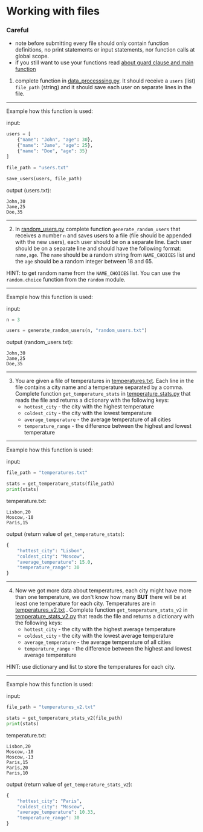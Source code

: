 # Working with files

### Careful
- note before submitting every file should only contain function definitions, no print statements or input statements, nor function calls at global scope.
- if you still want to use your functions read [about guard clause and main function](https://realpython.com/python-main-function/)


1. complete function in [data_processsing.py](./src/assignment/data_processing.py). It should receive a `users` (list) `file_path` (string) and it should save each user on separate lines in the file.

---

Example how this function is used:

input:
```python
users = [
    {"name": "John", "age": 30},
    {"name": "Jane", "age": 25},
    {"name": "Doe", "age": 35}
]

file_path = "users.txt"

save_users(users, file_path)
```

output (users.txt):
```
John,30
Jane,25
Doe,35
```

---

2. In [random_users.py](./src/assignment/random_users.py) complete function `generate_random_users` that receives a number `n` and saves users to a file (file should be appended with the new users), each user should be on a separate line. Each user should be on a separate line and should have the following format: `name,age`. The `name` should be a random string from `NAME_CHOICES` list and the `age` should be a random integer between 18 and 65.

HINT: to get random name from the `NAME_CHOICES` list. You can use the `random.choice` function from the `random` module.

---

Example how this function is used:

input:
```python
n = 3

users = generate_random_users(n, "random_users.txt")
```

output (random_users.txt):
```
John,30
Jane,25
Doe,35
```

---

3. You are given a file of temperatures in [temperatures.txt](./src/assignment/temperatures.txt). Each line in the file contains a city name and a temperature separated by a comma. Complete function `get_temperature_stats` in [temperature_stats.py](./src/assignment/temperature_stats.py) that reads the file and returns a dictionary with the following keys:
    - `hottest_city` - the city with the highest temperature
    - `coldest_city` - the city with the lowest temperature
    - `average_temperature` - the average temperature of all cities
    - `temperature_range` - the difference between the highest and lowest temperature

---

Example how this function is used:

input:
```python
file_path = "temperatures.txt"

stats = get_temperature_stats(file_path)
print(stats)
```

temperature.txt:
```
Lisbon,20
Moscow,-10
Paris,15
```

output (return value of `get_temperature_stats`):
```python
{
    "hottest_city": "Lisbon",
    "coldest_city": "Moscow",
    "average_temperature": 15.0,
    "temperature_range": 30
}
```

---

4. Now we got more data about temperatures, each city might have more than one temperature, we don't know how many **BUT** there will be at least one temperature for each city. Temperatures are in [temperatures_v2.txt](./src/assignment/temperatures_v2.txt) 
. Complete function `get_temperature_stats_v2` in [temperature_stats_v2.py](./src/assignment/temperature_stats_v2.py) that reads the file and returns a dictionary with the following keys:
    - `hottest_city` - the city with the highest average temperature
    - `coldest_city` - the city with the lowest average temperature
    - `average_temperature` - the average temperature of all cities
    - `temperature_range` - the difference between the highest and lowest average temperature

HINT: use dictionary and list to store the temperatures for each city.

---

Example how this function is used:

input:
```python
file_path = "temperatures_v2.txt"

stats = get_temperature_stats_v2(file_path)
print(stats)
```

temperature.txt:
```
Lisbon,20
Moscow,-10
Moscow,-13
Paris,15
Paris,20
Paris,10
```

output (return value of `get_temperature_stats_v2`):
```python
{
    "hottest_city": "Paris",
    "coldest_city": "Moscow",
    "average_temperature": 10.33,
    "temperature_range": 30
}
```


